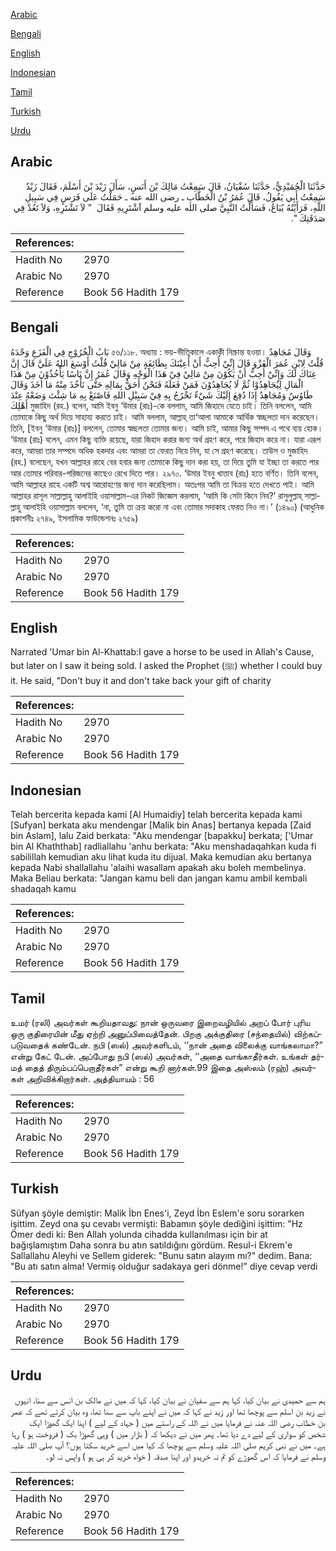 [Arabic](#arabic)

[Bengali](#bengali)

[English](#english)

[Indonesian](#indonesian)

[Tamil](#tamil)

[Turkish](#turkish)

[Urdu](#urdu)

## Arabic


<div dir="rtl" lang="ar" style={{fontSize:'larger',backgroundColor:'#f8f9fa',padding:20}}>
حَدَّثَنَا الْحُمَيْدِيُّ، حَدَّثَنَا سُفْيَانُ، قَالَ سَمِعْتُ مَالِكَ بْنَ أَنَسٍ، سَأَلَ زَيْدَ بْنَ أَسْلَمَ، فَقَالَ زَيْدٌ سَمِعْتُ أَبِي يَقُولُ، قَالَ عُمَرُ بْنُ الْخَطَّابِ ـ رضى الله عنه ـ حَمَلْتُ عَلَى فَرَسٍ فِي سَبِيلِ اللَّهِ، فَرَأَيْتُهُ يُبَاعُ، فَسَأَلْتُ النَّبِيَّ صلى الله عليه وسلم آشْتَرِيهِ فَقَالَ ‏ "‏ لاَ تَشْتَرِهِ، وَلاَ تَعُدْ فِي صَدَقَتِكَ ‏"‏‏.‏
</div>
<div style={{backgroundColor:'#f8f9fa',padding:20, marginBottom: 10}}><table> <thead> <tr> <th>References:</th> <th></th> </tr> </thead> <tbody><tr><td>Hadith No</td><td>2970</td></tr><tr><td>Arabic No</td><td>2970</td></tr><tr><td>Reference</td><td>Book 56 Hadith 179</td></tr></tbody></table></div>

## Bengali


<div dir="ltr" lang="bn" style={{fontSize:'larger',backgroundColor:'#f8f9fa',padding:20}}>
بَابُ الْخُرُوْجِ فِي الْفَزَعِ وَحْدَهُ ৫৬/১১৮. অধ্যায় : ভয়-ভীতিকালে একাকী নিস্ক্রান্ত হওয়া। وَقَالَ مُجَاهِدٌ قُلْتُ لِابْنِ عُمَرَ الْغَزْوَ قَالَ إِنِّيْ أُحِبُّ أَنْ أُعِيْنَكَ بِطَائِفَةٍ مِنْ مَالِيْ قُلْتُ أَوْسَعَ اللهُ عَلَيَّ قَالَ إِنَّ غِنَاكَ لَكَ وَإِنِّيْ أُحِبُّ أَنْ يَكُوْنَ مِنْ مَالِيْ فِيْ هَذَا الْوَجْهِ وَقَالَ عُمَرُ إِنَّ نَاسًا يَأْخُذُوْنَ مِنْ هَذَا الْمَالِ لِيُجَاهِدُوْا ثُمَّ لَا يُجَاهِدُوْنَ فَمَنْ فَعَلَهُ فَنَحْنُ أَحَقُّ بِمَالِهِ حَتَّى نَأْخُذَ مِنْهُ مَا أَخَذَ وَقَالَ طَاوُسٌ وَمُجَاهِدٌ إِذَا دُفِعَ إِلَيْكَ شَيْءٌ تَخْرُجُ بِهِ فِيْ سَبِيْلِ اللهِ فَاصْنَعْ بِهِ مَا شِئْتَ وَضَعْهُ عِنْدَ أَهْلِكَ মুজাহিদ (রহ.) বলেন, আমি ইবনু ‘উমার (রাঃ)-কে বললাম, আমি জিহাদে যেতে চাই। তিনি বললেন, আমি তোমাকে কিছু অর্থ দিয়ে সাহায্য করতে চাই। আমি বললাম, আল্লাহ্ তা‘আলা আমাকে আর্থিক স্বচ্ছলতা দান করেছেন। তিনি, [ইবনু ‘উমার (রাঃ)] বললেন, তোমার স্বচ্ছলতা তোমার জন্য। আমি চাই, আমার কিছু সম্পদ এ পথে ব্যয় হোক। ‘উমার (রাঃ) বলেন, এমন কিছু ব্যক্তি রয়েছে, যারা জিহাদ করার জন্য অর্থ গ্রহণ করে, পরে জিহাদ করে না। যারা এরূপ করে, আমরা তার সম্পদে অধিক হকদার এবং আমরা তা ফেরত নিয়ে নিব, যা সে গ্রহণ করেছে। তাউস ও মুজাহিদ (রহ.) বলেছেন, যখন আল্লাহর রাহে বের হবার জন্য তোমাকে কিছু দান করা হয়, তা দিয়ে তুমি যা ইচ্ছা তা করতে পার আর তোমার পরিবার-পরিজনের কাছেও রেখে দিতে পার। ২৯৭০. ‘উমার ইবনু খাত্তাব (রাঃ) হতে বর্ণিত। তিনি বলেন, আমি আল্লাহর রাহে একটি অশ্ব আরোহণের জন্য দান করেছিলাম। অতঃপর আমি তা বিক্রয় হতে দেখতে পাই। আমি আল্লাহর রাসূল সাল্লাল্লাহু আলাইহি ওয়াসাল্লাম-এর নিকট জিজ্ঞেস করলাম, ‘আমি কি সেটা কিনে নিব?’ রাসুলুল্লাহ্ সাল্লাল্লাহু আলাইহি ওয়াসাল্লাম বললেন, ‘না, তুমি তা ক্রয় করো না এবং তোমার সদাকাহ ফেরত নিও না।’ (১৪৯০) (আধুনিক প্রকাশনীঃ ২৭৪৯, ইসলামিক ফাউন্ডেশনঃ ২৭৫৯)
</div>
<div style={{backgroundColor:'#f8f9fa',padding:20, marginBottom: 10}}><table> <thead> <tr> <th>References:</th> <th></th> </tr> </thead> <tbody><tr><td>Hadith No</td><td>2970</td></tr><tr><td>Arabic No</td><td>2970</td></tr><tr><td>Reference</td><td>Book 56 Hadith 179</td></tr></tbody></table></div>

## English


<div dir="ltr" lang="en" style={{fontSize:'larger',backgroundColor:'#f8f9fa',padding:20}}>
Narrated 'Umar bin Al-Khattab:I gave a horse to be used in Allah's Cause, but later on I saw it being sold. I asked the Prophet (ﷺ) whether I could buy it. He said, "Don't buy it and don't take back your gift of charity
</div>
<div style={{backgroundColor:'#f8f9fa',padding:20, marginBottom: 10}}><table> <thead> <tr> <th>References:</th> <th></th> </tr> </thead> <tbody><tr><td>Hadith No</td><td>2970</td></tr><tr><td>Arabic No</td><td>2970</td></tr><tr><td>Reference</td><td>Book 56 Hadith 179</td></tr></tbody></table></div>

## Indonesian


<div dir="ltr" lang="id" style={{fontSize:'larger',backgroundColor:'#f8f9fa',padding:20}}>
Telah bercerita kepada kami [Al Humaidiy] telah bercerita kepada kami [Sufyan] berkata aku mendengar [Malik bin Anas] bertanya kepada [Zaid bin Aslam], lalu Zaid berkata: "Aku mendengar [bapakku] berkata; ['Umar bin Al Khaththab] radliallahu 'anhu berkata: "Aku menshadaqahkan kuda fi sabilillah kemudian aku lihat kuda itu dijual. Maka kemudian aku bertanya kepada Nabi shallallahu 'alaihi wasallam apakah aku boleh membelinya. Maka Beliau berkata: "Jangan kamu beli dan jangan kamu ambil kembali shadaqah kamu
</div>
<div style={{backgroundColor:'#f8f9fa',padding:20, marginBottom: 10}}><table> <thead> <tr> <th>References:</th> <th></th> </tr> </thead> <tbody><tr><td>Hadith No</td><td>2970</td></tr><tr><td>Arabic No</td><td>2970</td></tr><tr><td>Reference</td><td>Book 56 Hadith 179</td></tr></tbody></table></div>

## Tamil


<div dir="ltr" lang="ta" style={{fontSize:'larger',backgroundColor:'#f8f9fa',padding:20}}>
உமர் (ரலி) அவர்கள் கூறியதாவது: நான் ஒருவரை இறைவழியில் அறப் போர் புரிய ஒரு குதிரையின் மீது ஏற்றி அனுப்பிவைத்தேன். பிறகு அக்குதிரை (சந்தையில்) விற்கப்படுவதைக் கண்டேன். நபி (ஸல்) அவர்களிடம், ‘‘நான் அதை விலைக்கு வாங்கலாமா?” என்று கேட் டேன். அப்போது நபி (ஸல்) அவர்கள், ‘‘அதை வாங்காதீர்கள். உங்கள் தர்மத் தைத் திரும்பப்பெறாதீர்கள்” என்று கூறி னார்கள்.99 இதை அஸ்லம் (ரஹ்) அவர்கள் அறிவிக்கிறார்கள். அத்தியாயம் : 56
</div>
<div style={{backgroundColor:'#f8f9fa',padding:20, marginBottom: 10}}><table> <thead> <tr> <th>References:</th> <th></th> </tr> </thead> <tbody><tr><td>Hadith No</td><td>2970</td></tr><tr><td>Arabic No</td><td>2970</td></tr><tr><td>Reference</td><td>Book 56 Hadith 179</td></tr></tbody></table></div>

## Turkish


<div dir="ltr" lang="tr" style={{fontSize:'larger',backgroundColor:'#f8f9fa',padding:20}}>
Süfyan şöyle demiştir: Malik İbn Enes'i, Zeyd İbn Eslem'e soru sorarken işittim. Zeyd ona şu cevabı vermişti: Babamın şöyle dediğini işittim: "Hz Ömer dedi ki: Ben Allah yolunda cihadda kullanılması için bir at bağışlamıştım Daha sonra bu atın satıldığını gördüm. Resul-i Ekrem'e Sallallahu Aleyhi ve Sellem giderek: "Bunu satın alayım mı?" dedim. Bana: "Bu atı satın alma! Vermiş olduğur sadakaya geri dönme!" diye cevap verdi
</div>
<div style={{backgroundColor:'#f8f9fa',padding:20, marginBottom: 10}}><table> <thead> <tr> <th>References:</th> <th></th> </tr> </thead> <tbody><tr><td>Hadith No</td><td>2970</td></tr><tr><td>Arabic No</td><td>2970</td></tr><tr><td>Reference</td><td>Book 56 Hadith 179</td></tr></tbody></table></div>

## Urdu


<div dir="rtl" lang="ur" style={{fontSize:'larger',backgroundColor:'#f8f9fa',padding:20}}>
ہم سے حمیدی نے بیان کیا، کہا ہم سے سفیان نے بیان کیا، کہا کہ میں نے مالک بن انس سے سنا، انہوں نے زید بن اسلم سے پوچھا تھا اور زید نے کہا کہ میں نے اپنے باپ سے سنا تھا، وہ بیان کرتے تھے کہ عمر بن خطاب رضی اللہ عنہ نے فرمایا میں نے اللہ کے راستے میں ( جہاد کے لیے ) اپنا ایک گھوڑا ایک شخص کو سواری کے لیے دے دیا تھا۔ پھر میں نے دیکھا کہ ( بازار میں ) وہی گھوڑا بک ( فروخت ہو ) رہا ہے۔ میں نے نبی کریم صلی اللہ علیہ وسلم سے پوچھا کہ کیا میں اسے خرید سکتا ہوں؟ آپ صلی اللہ علیہ وسلم نے فرمایا کہ اس گھوڑے کو تم نہ خریدو اور اپنا صدقہ ( خواہ خرید کر ہی ہو ) واپس نہ لو۔
</div>
<div style={{backgroundColor:'#f8f9fa',padding:20, marginBottom: 10}}><table> <thead> <tr> <th>References:</th> <th></th> </tr> </thead> <tbody><tr><td>Hadith No</td><td>2970</td></tr><tr><td>Arabic No</td><td>2970</td></tr><tr><td>Reference</td><td>Book 56 Hadith 179</td></tr></tbody></table></div>